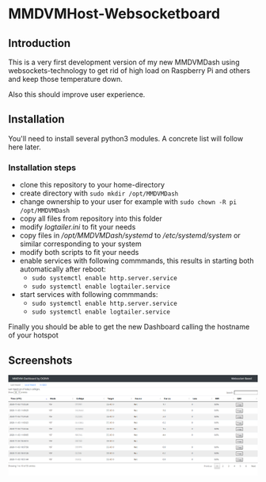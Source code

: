 # MMDVMHost-Websocketboard

## Introduction
This is a very first development version of my new MMDVMDash using websockets-technology to get rid of high load on Raspberry Pi and others and keep those temperature down.

Also this should improve user experience.

## Installation
You'll need to install several python3 modules. A concrete list will follow here later.

### Installation steps
* clone this repository to your home-directory
* create directory with `sudo mkdir /opt/MMDVMDash`
* change ownership to your user for example with `sudo chown -R pi /opt/MMDVMDash`
* copy all files from repository into this folder
* modify *logtailer.ini* to fit your needs
* copy files in */opt/MMDVMDash/systemd* to */etc/systemd/system* or similar corresponding to your system
* modify both scripts to fit your needs
* enable services with following commmands, this results in starting both automatically after reboot:
  * `sudo systemctl enable http.server.service`
  * `sudo systemctl enable logtailer.service`
* start services with following commmands:
  * `sudo systemctl enable http.server.service`
  * `sudo systemctl enable logtailer.service`

Finally you should be able to get the new Dashboard calling the hostname of your hotspot

## Screenshots
![Screenshot of MMDVMDash Websocketboard](img/Screenshot.png "Screenshot of MMDVMDash Websocketboard")